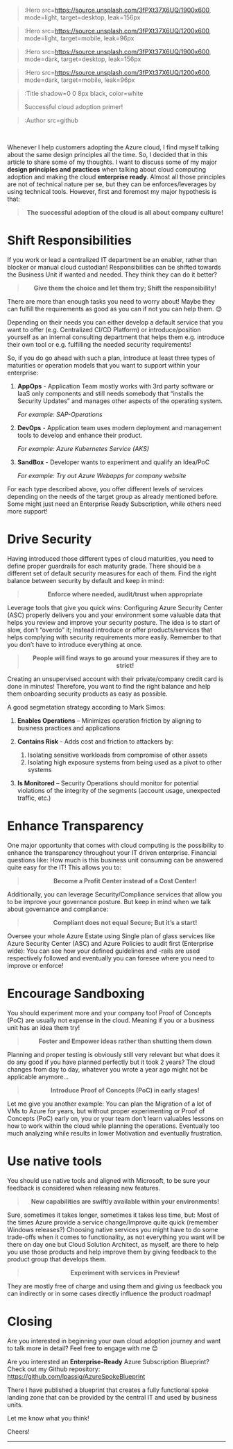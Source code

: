 > :Hero src=https://source.unsplash.com/3fPXt37X6UQ/1900x600,
>       mode=light,
>       target=desktop,
>       leak=156px

> :Hero src=https://source.unsplash.com/3fPXt37X6UQ/1200x600,
>       mode=light,
>       target=mobile,
>       leak=96px

> :Hero src=https://source.unsplash.com/3fPXt37X6UQ/1900x600,
>       mode=dark,
>       target=desktop,
>       leak=156px

> :Hero src=https://source.unsplash.com/3fPXt37X6UQ/1200x600,
>       mode=dark,
>       target=mobile,
>       leak=96px

> :Title shadow=0 0 8px black, color=white
>
> Successful cloud adoption primer!

> :Author src=github

<br>

Whenever I help customers adopting the Azure cloud, I find myself talking about the same design principles all the time. So, I decided that in this article to share some of my thoughts. I want to discuss some of my major **design principles and practices** when talking about cloud computing adoption and making the cloud **enterprise ready**. Almost all those principles are not of technical nature per se, but they can be enforces/leverages by using technical tools. However, first and foremost my major hypothesis is that:

**<center><blockquote>The successful adoption of the cloud is all about company culture!</center></blockquote>**

# Shift Responsibilities
If you work or lead a centralized IT department be an enabler, rather than blocker or manual cloud custodian! Responsibilities can be shifted towards the Business Unit if wanted and needed. They think they can do it better?

**<center><blockquote>Give them the choice and let them try; Shift the responsibility!</center></blockquote>**

There are more than enough tasks you need to worry about! Maybe they can fulfill the requirements as good as you can if not you can help them. 😊

Depending on their needs you can either develop a default service that you want to offer (e.g. Centralized CI/CD Platform) or introduce/position yourself as an internal consulting department that helps them e.g. introduce their own tool or e.g. fulfilling the needed security requirements!

So, if you do go ahead with such a plan, introduce at least three types of maturities or operation models that you want to support within your enterprise:

1. **AppOps** - Application Team mostly works with 3rd party software or IaaS only components and still needs somebody that “installs the Security Updates” and manages other aspects of the operating system.

    *For example: SAP-Operations*

2. **DevOps** - Application team uses modern deployment and management tools to develop and enhance their product. 

    *For example: Azure Kubernetes Service (AKS)*

3. **SandBox** - Developer wants to experiment and qualify an Idea/PoC     
    
    *For example: Try out Azure Webapps for company website*

For each type described above, you offer different levels of services depending on the needs of the target group as already mentioned before. Some might just need an Enterprise Ready Subscription, while others need more support!  

# Drive Security
Having introduced those different types of cloud maturities, you need to define proper guardrails for each maturity grade. There should be a different set of default security measures for each of them. Find the right balance between security by default and keep in mind:

**<center><blockquote>Enforce where needed, audit/trust when appropriate</center></blockquote>**

Leverage tools that give you quick wins: Configuring Azure Security Center (ASC) properly delivers you and your environment some valuable data that helps you review and improve your security posture. The idea is to start of slow, don’t “overdo” it; Instead introduce or offer products/services that helps complying with security requirements more easily. Remember to that you don’t have to introduce everything at once.

**<center><blockquote>People will find ways to go around your measures if they are to strict!</center></blockquote>**

Creating an unsupervised account with their private/company credit card is done in minutes! Therefore, you want to find the right balance and help them onboarding security products as easy as possible.

A good segmetation strategy according to Mark Simos:  

1. **Enables Operations** – Minimizes operation friction by aligning to business practices and applications

2. **Contains Risk** - Adds cost and friction to attackers by:
   1. Isolating sensitive workloads from compromise of other assets
   2. Isolating high exposure systems from being used as a pivot to other systems

3. **Is Monitored** – Security Operations should monitor for potential violations of the integrity of the segments (account usage, unexpected traffic, etc.)

# Enhance Transparency

One major opportunity that comes with cloud computing is the possibility to enhance the transparency throughout your IT driven enterprise. Financial questions like: How much is this business unit consuming can be answered quite easy for the IT! This allows you to: 

**<center><blockquote>Become a Profit Center instead of a Cost Center!**</center></blockquote>

Additionally, you can leverage Security/Compliance services that allow you to be improve your governance posture. But keep in mind when we talk about governance and compliance: 

**<center><blockquote>Compliant does not equal Secure; But it’s a start!</center></blockquote>**

Oversee your whole Azure Estate using Single plan of glass services like Azure Security Center (ASC) and Azure Policies to audit first (Enterprise wide): You can see how your defined guidelines and -rails are used respectively followed and eventually you can foresee where you need to improve or enforce!

# Encourage Sandboxing
You should experiment more and your company too! Proof of Concepts (PoC) are usually not expense in the cloud. Meaning if you or a business unit has an idea them try!

**<center><blockquote>Foster and Empower ideas rather than shutting them down</center></blockquote>**

Planning and proper testing is obviously still very relevant but what does it do any good if you have planned perfectly but it took 2 years? The cloud changes from day to day, whatever you wrote a year ago might not be applicable anymore…

**<center><blockquote>Introduce Proof of Concepts (PoC) in early stages!</center></blockquote>**

Let me give you another example: You can plan the Migration of a lot of VMs to Azure for years, but without proper experimenting or Proof of Concepts (PoC) early on, you or your team don’t learn valuables lessons on how to work within the cloud while planning the operations. Eventually too much analyzing while results in lower Motivation and eventually frustration.

# Use native tools
You should use native tools and aligned with Microsoft, to be sure your feedback is considered when releasing new features.

**<center><blockquote>New capabilities are swiftly available within your environments!</center></blockquote>**

Sure, sometimes it takes longer, sometimes it takes less time, but: Most of the times Azure provide a service change/Improve quite quick (remember Windows releases?) Choosing native services you might have to do some trade-offs when it comes to functionality, as not everything you want will be there on day one but Cloud Solution Architect, as myself, are there to help you use those products and help improve them by giving feedback to the product group that develops them.

**<center><blockquote>Experiment with services in Preview!</center></blockquote>**

They are mostly free of charge and using them and giving us feedback you can indirectly or in some cases directly influence the product roadmap!

# Closing
Are you interested in beginning your own cloud adoption journey and want to talk more in detail? Feel free to engage with me 😊 

Are you interested an **Enterprise-Ready** Azure Subscription Blueprint? Check out my Github repository: https://github.com/lpassig/AzureSpokeBlueprint 

There I have published a blueprint that creates a fully functional spoke landing zone that can be provided by the central IT and used by business units.

Let me know what you think!

Cheers!

---

